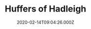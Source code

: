 ---
date: 2020-02-14T09:04:26.000Z
title: Huffers of Hadleigh
latitude: 52.044768970680046
longitude: 0.9528065517153052
category: checkin
---